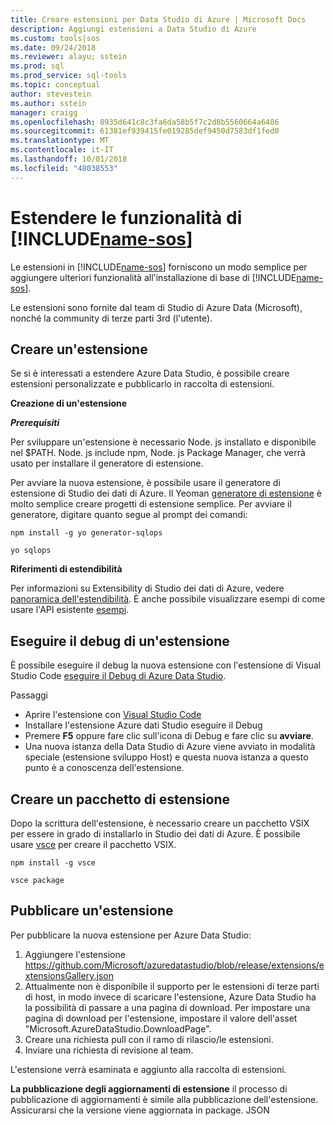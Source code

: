```yaml
---
title: Creare estensioni per Data Studio di Azure | Microsoft Docs
description: Aggiungi estensioni a Data Studio di Azure
ms.custom: tools|sos
ms.date: 09/24/2018
ms.reviewer: alayu; sstein
ms.prod: sql
ms.prod_service: sql-tools
ms.topic: conceptual
author: stevestein
ms.author: sstein
manager: craigg
ms.openlocfilehash: 8935d641c8c3fa6da58b5f7c2d8b5560664a6486
ms.sourcegitcommit: 61381ef939415fe019285def9450d7583df1fed0
ms.translationtype: MT
ms.contentlocale: it-IT
ms.lasthandoff: 10/01/2018
ms.locfileid: "48038553"
---
```

# <a name="extend-the-functionality-of-includename-sosincludesname-sos-shortmd"></a>Estendere le funzionalità di [!INCLUDE[name-sos](../includes/name-sos-short.md)]

Le estensioni in [!INCLUDE[name-sos](../includes/name-sos-short.md)] forniscono un modo semplice per aggiungere ulteriori funzionalità all'installazione di base di [!INCLUDE[name-sos](../includes/name-sos-short.md)].

Le estensioni sono fornite dal team di Studio di Azure Data (Microsoft), nonché la community di terze parti 3rd (l'utente).


## <a name="author-an-extension"></a>Creare un'estensione

Se si è interessati a estendere Azure Data Studio, è possibile creare estensioni personalizzate e pubblicarlo in raccolta di estensioni.

**Creazione di un'estensione**

***Prerequisiti***

Per sviluppare un'estensione è necessario Node. js installato e disponibile nel $PATH. Node. js include npm, Node. js Package Manager, che verrà usato per installare il generatore di estensione.

Per avviare la nuova estensione, è possibile usare il generatore di estensione di Studio dei dati di Azure. Il Yeoman [generatore di estensione](https://www.npmjs.com/package/generator-sqlops) è molto semplice creare progetti di estensione semplice. Per avviare il generatore, digitare quanto segue al prompt dei comandi:

`npm install -g yo generator-sqlops`

`yo sqlops`


**Riferimenti di estendibilità**

Per informazioni su Extensibility di Studio dei dati di Azure, vedere [panoramica dell'estendibilità](extensibility.md). È anche possibile visualizzare esempi di come usare l'API esistente [esempi](https://github.com/Microsoft/azuredatastudio/tree/master/samples).


## <a name="debug-an-extension"></a>Eseguire il debug di un'estensione

È possibile eseguire il debug la nuova estensione con l'estensione di Visual Studio Code [eseguire il Debug di Azure Data Studio](https://github.com/kevcunnane/sqlops-debug).

Passaggi
- Aprire l'estensione con [Visual Studio Code](https://code.visualstudio.com/)
- Installare l'estensione Azure dati Studio eseguire il Debug
- Premere **F5** oppure fare clic sull'icona di Debug e fare clic su **avviare**.
- Una nuova istanza della Data Studio di Azure viene avviato in modalità speciale (estensione sviluppo Host) e questa nuova istanza a questo punto è a conoscenza dell'estensione.


## <a name="create-an-extension-package"></a>Creare un pacchetto di estensione

Dopo la scrittura dell'estensione, è necessario creare un pacchetto VSIX per essere in grado di installarlo in Studio dei dati di Azure. È possibile usare [vsce](https://github.com/Microsoft/vscode-vsce) per creare il pacchetto VSIX.

`npm install -g vsce`

`vsce package`


## <a name="publish-an-extension"></a>Pubblicare un'estensione

Per pubblicare la nuova estensione per Azure Data Studio:

1. Aggiungere l'estensione https://github.com/Microsoft/azuredatastudio/blob/release/extensions/extensionsGallery.json
2. Attualmente non è disponibile il supporto per le estensioni di terze parti di host, in modo invece di scaricare l'estensione, Azure Data Studio ha la possibilità di passare a una pagina di download. Per impostare una pagina di download per l'estensione, impostare il valore dell'asset "Microsoft.AzureDataStudio.DownloadPage".
3. Creare una richiesta pull con il ramo di rilascio/le estensioni.
4. Inviare una richiesta di revisione al team.

L'estensione verrà esaminata e aggiunto alla raccolta di estensioni.

**La pubblicazione degli aggiornamenti di estensione** il processo di pubblicazione di aggiornamenti è simile alla pubblicazione dell'estensione. Assicurarsi che la versione viene aggiornata in package. JSON
